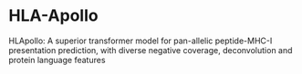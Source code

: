 # HLA-Apollo
HLApollo: A superior transformer model for pan-allelic peptide-MHC-I presentation prediction, with diverse negative coverage, deconvolution and protein language features
